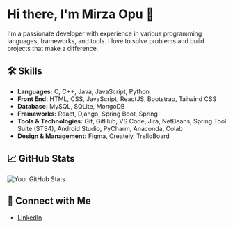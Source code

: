 # Hi there, I'm Mirza Opu 👋

I'm a passionate developer with experience in various programming languages, frameworks, and tools. I love to solve problems and build projects that make a difference.

## 🛠 Skills
- **Languages:** C, C++, Java, JavaScript, Python
- **Front End:** HTML, CSS, JavaScript, ReactJS, Bootstrap, Tailwind CSS
- **Database:** MySQL, SQLite, MongoDB
- **Frameworks:** React, Django, Spring Boot, Spring
- **Tools & Technologies:** Git, GitHub, VS Code, Jira, NetBeans, Spring Tool Suite (STS4), Android Studio, PyCharm, Anaconda, Colab
- **Design & Management:** Figma, Creately, TrelloBoard

## 📈 GitHub Stats
![Your GitHub Stats](https://github-readme-stats.vercel.app/api?username=apu-mirza&show_icons=true&theme=radical)

## 🔗 Connect with Me
- [LinkedIn]([https://www.linkedin.com/in/your-profile](https://www.linkedin.com/in/mirza-tarikul-islam-b0986722a/))
